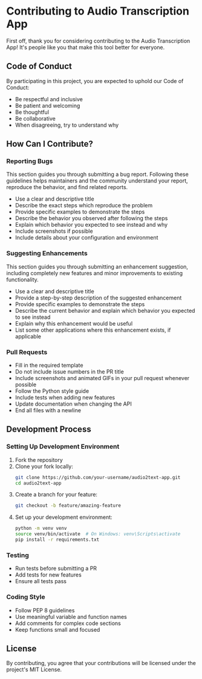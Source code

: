 # Contributing to Audio Transcription App

First off, thank you for considering contributing to the Audio Transcription App! It's people like you that make this tool better for everyone.

## Code of Conduct

By participating in this project, you are expected to uphold our Code of Conduct:

- Be respectful and inclusive
- Be patient and welcoming
- Be thoughtful
- Be collaborative
- When disagreeing, try to understand why

## How Can I Contribute?

### Reporting Bugs

This section guides you through submitting a bug report. Following these guidelines helps maintainers and the community understand your report, reproduce the behavior, and find related reports.

- Use a clear and descriptive title
- Describe the exact steps which reproduce the problem
- Provide specific examples to demonstrate the steps
- Describe the behavior you observed after following the steps
- Explain which behavior you expected to see instead and why
- Include screenshots if possible
- Include details about your configuration and environment

### Suggesting Enhancements

This section guides you through submitting an enhancement suggestion, including completely new features and minor improvements to existing functionality.

- Use a clear and descriptive title
- Provide a step-by-step description of the suggested enhancement
- Provide specific examples to demonstrate the steps
- Describe the current behavior and explain which behavior you expected to see instead
- Explain why this enhancement would be useful
- List some other applications where this enhancement exists, if applicable

### Pull Requests

- Fill in the required template
- Do not include issue numbers in the PR title
- Include screenshots and animated GIFs in your pull request whenever possible
- Follow the Python style guide
- Include tests when adding new features
- Update documentation when changing the API
- End all files with a newline

## Development Process

### Setting Up Development Environment

1. Fork the repository
2. Clone your fork locally:
   ```bash
   git clone https://github.com/your-username/audio2text-app.git
   cd audio2text-app
   ```
3. Create a branch for your feature:
   ```bash
   git checkout -b feature/amazing-feature
   ```
4. Set up your development environment:
   ```bash
   python -m venv venv
   source venv/bin/activate  # On Windows: venv\Scripts\activate
   pip install -r requirements.txt
   ```

### Testing

- Run tests before submitting a PR
- Add tests for new features
- Ensure all tests pass

### Coding Style

- Follow PEP 8 guidelines
- Use meaningful variable and function names
- Add comments for complex code sections
- Keep functions small and focused

## License

By contributing, you agree that your contributions will be licensed under the project's MIT License.
